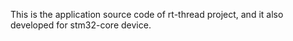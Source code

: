 This is the application source code of rt-thread project, and it also developed for stm32-core device.